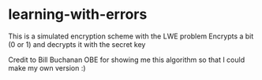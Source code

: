 # learning-with-errors
This is a simulated encryption scheme with the LWE problem
Encrypts a bit (0 or 1) and decrypts it with the secret key

Credit to Bill Buchanan OBE for showing me this algorithm so that I could make my own version :)
